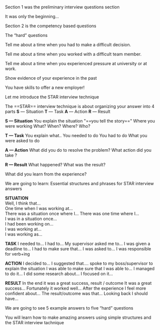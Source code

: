 Section 1 was the preliminary interview questions section

It was only the beginning...

Section 2 is the competency based questions

The “hard” questions

Tell me about a time when you had to make a difficult decision.

Tell me about a time when you worked with a difficult team member.

Tell me about a time when you experienced pressure at university or at work.

Show evidence of your experience in the past

You have skills to offer a new employer!

Let me introduce the STAR interview technique

The ==STAR== interview technique is about organizing your answer into 4 parts
**S** — Situation
**T** — Task
**A** — Action
**R** — Result


**S — Situation**
You explain the situation "==you tell the story=="
Where you were working
What?
When?
Where?
Who?

**T — Task**
You explain what..
You needed to do
You had to do
What you were asked to do

**A — Action**
What did you do to resolve the problem?
What action did you take ?

**R — Result**
What happened?
What was the result?

What did you learn from the experience?

We are going to learn:
Essential structures and phrases for STAR interview answers


 **SITUATION**                         
 Well, I think that...                 
 One time when I was working at...     
 There was a situation once where I... 
 There was one time where I...         
 I was in a situation once...          
 I had been working on...              
 I was working at...                   
 I was working as...                   

**TASK**
I needed to...
I had to...
My supervisor asked me to...
I was given a deadline to...
I had to make sure that...
I was asked to...
I was responsible for verb+ing

**ACTION**
I decided to...
I suggested that....
spoke to my boss/supervisor to explain the situation
I was able to make sure that
I was able to...
I managed to do it...
I did some research about...
I focused on it...

**RESULT**
In the end it was a great success, result / outcome
It was a great success...
Fortunately it worked well...
After the experience I feel more confident about...
The result/outcome was that...
Looking back I should have...


We are going to see 5 example answers to five “hard” questions

You will learn how to make amazing answers using simple structures and the STAR interview tachnique
